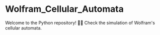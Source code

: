 # Wolfram_Cellular_Automata
Welcome to the Python repository! 🐍✨ Check the simulation of Wolfram's cellular automata.
